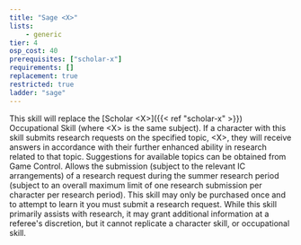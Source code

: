 ```yaml
---
title: "Sage <X>"
lists:
    - generic
tier: 4
osp_cost: 40
prerequisites: ["scholar-x"]
requirements: []
replacement: true
restricted: true
ladder: "sage"
---
```

This skill will replace the [Scholar \<X>]({{< ref "scholar-x" >}}) Occupational Skill (where \<X> is the same subject). If a character with this skill submits research requests on the specified topic, \<X>, they will receive answers in accordance with their further enhanced ability in research related to that topic. Suggestions for available topics can be obtained from Game Control. Allows the submission (subject to the relevant IC arrangements) of a research request during the summer research period (subject to an overall maximum limit of one research submission per character per research period). This skill may only be purchased once and to attempt to learn it you must submit a research request. While this skill primarily assists with research, it may grant additional information at a referee's discretion, but it cannot replicate a character skill, or occupational skill.